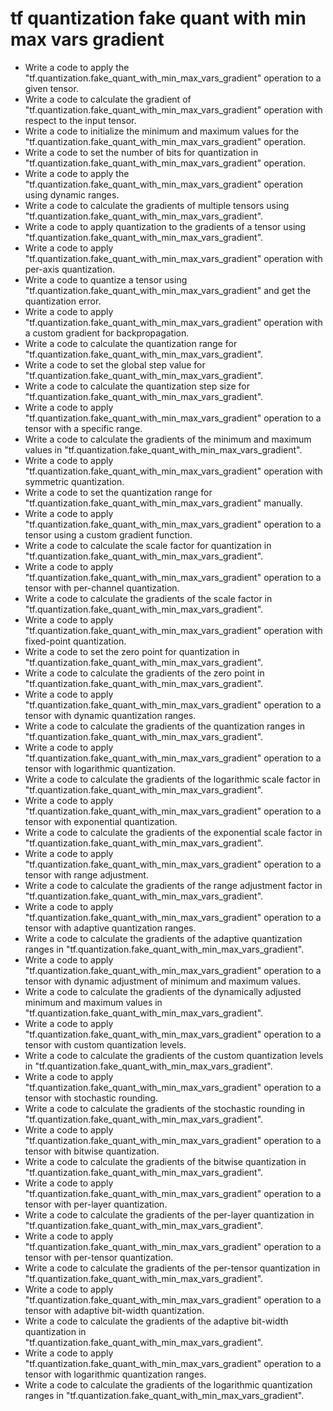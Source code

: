 # tf quantization fake quant with min max vars gradient

- Write a code to apply the "tf.quantization.fake_quant_with_min_max_vars_gradient" operation to a given tensor.
- Write a code to calculate the gradient of "tf.quantization.fake_quant_with_min_max_vars_gradient" operation with respect to the input tensor.
- Write a code to initialize the minimum and maximum values for the "tf.quantization.fake_quant_with_min_max_vars_gradient" operation.
- Write a code to set the number of bits for quantization in "tf.quantization.fake_quant_with_min_max_vars_gradient" operation.
- Write a code to apply the "tf.quantization.fake_quant_with_min_max_vars_gradient" operation using dynamic ranges.
- Write a code to calculate the gradients of multiple tensors using "tf.quantization.fake_quant_with_min_max_vars_gradient".
- Write a code to apply quantization to the gradients of a tensor using "tf.quantization.fake_quant_with_min_max_vars_gradient".
- Write a code to apply "tf.quantization.fake_quant_with_min_max_vars_gradient" operation with per-axis quantization.
- Write a code to quantize a tensor using "tf.quantization.fake_quant_with_min_max_vars_gradient" and get the quantization error.
- Write a code to apply "tf.quantization.fake_quant_with_min_max_vars_gradient" operation with a custom gradient for backpropagation.
- Write a code to calculate the quantization range for "tf.quantization.fake_quant_with_min_max_vars_gradient".
- Write a code to set the global step value for "tf.quantization.fake_quant_with_min_max_vars_gradient".
- Write a code to calculate the quantization step size for "tf.quantization.fake_quant_with_min_max_vars_gradient".
- Write a code to apply "tf.quantization.fake_quant_with_min_max_vars_gradient" operation to a tensor with a specific range.
- Write a code to calculate the gradients of the minimum and maximum values in "tf.quantization.fake_quant_with_min_max_vars_gradient".
- Write a code to apply "tf.quantization.fake_quant_with_min_max_vars_gradient" operation with symmetric quantization.
- Write a code to set the quantization range for "tf.quantization.fake_quant_with_min_max_vars_gradient" manually.
- Write a code to apply "tf.quantization.fake_quant_with_min_max_vars_gradient" operation to a tensor using a custom gradient function.
- Write a code to calculate the scale factor for quantization in "tf.quantization.fake_quant_with_min_max_vars_gradient".
- Write a code to apply "tf.quantization.fake_quant_with_min_max_vars_gradient" operation to a tensor with per-channel quantization.
- Write a code to calculate the gradients of the scale factor in "tf.quantization.fake_quant_with_min_max_vars_gradient".
- Write a code to apply "tf.quantization.fake_quant_with_min_max_vars_gradient" operation with fixed-point quantization.
- Write a code to set the zero point for quantization in "tf.quantization.fake_quant_with_min_max_vars_gradient".
- Write a code to calculate the gradients of the zero point in "tf.quantization.fake_quant_with_min_max_vars_gradient".
- Write a code to apply "tf.quantization.fake_quant_with_min_max_vars_gradient" operation to a tensor with dynamic quantization ranges.
- Write a code to calculate the gradients of the quantization ranges in "tf.quantization.fake_quant_with_min_max_vars_gradient".
- Write a code to apply "tf.quantization.fake_quant_with_min_max_vars_gradient" operation to a tensor with logarithmic quantization.
- Write a code to calculate the gradients of the logarithmic scale factor in "tf.quantization.fake_quant_with_min_max_vars_gradient".
- Write a code to apply "tf.quantization.fake_quant_with_min_max_vars_gradient" operation to a tensor with exponential quantization.
- Write a code to calculate the gradients of the exponential scale factor in "tf.quantization.fake_quant_with_min_max_vars_gradient".
- Write a code to apply "tf.quantization.fake_quant_with_min_max_vars_gradient" operation to a tensor with range adjustment.
- Write a code to calculate the gradients of the range adjustment factor in "tf.quantization.fake_quant_with_min_max_vars_gradient".
- Write a code to apply "tf.quantization.fake_quant_with_min_max_vars_gradient" operation to a tensor with adaptive quantization ranges.
- Write a code to calculate the gradients of the adaptive quantization ranges in "tf.quantization.fake_quant_with_min_max_vars_gradient".
- Write a code to apply "tf.quantization.fake_quant_with_min_max_vars_gradient" operation to a tensor with dynamic adjustment of minimum and maximum values.
- Write a code to calculate the gradients of the dynamically adjusted minimum and maximum values in "tf.quantization.fake_quant_with_min_max_vars_gradient".
- Write a code to apply "tf.quantization.fake_quant_with_min_max_vars_gradient" operation to a tensor with custom quantization levels.
- Write a code to calculate the gradients of the custom quantization levels in "tf.quantization.fake_quant_with_min_max_vars_gradient".
- Write a code to apply "tf.quantization.fake_quant_with_min_max_vars_gradient" operation to a tensor with stochastic rounding.
- Write a code to calculate the gradients of the stochastic rounding in "tf.quantization.fake_quant_with_min_max_vars_gradient".
- Write a code to apply "tf.quantization.fake_quant_with_min_max_vars_gradient" operation to a tensor with bitwise quantization.
- Write a code to calculate the gradients of the bitwise quantization in "tf.quantization.fake_quant_with_min_max_vars_gradient".
- Write a code to apply "tf.quantization.fake_quant_with_min_max_vars_gradient" operation to a tensor with per-layer quantization.
- Write a code to calculate the gradients of the per-layer quantization in "tf.quantization.fake_quant_with_min_max_vars_gradient".
- Write a code to apply "tf.quantization.fake_quant_with_min_max_vars_gradient" operation to a tensor with per-tensor quantization.
- Write a code to calculate the gradients of the per-tensor quantization in "tf.quantization.fake_quant_with_min_max_vars_gradient".
- Write a code to apply "tf.quantization.fake_quant_with_min_max_vars_gradient" operation to a tensor with adaptive bit-width quantization.
- Write a code to calculate the gradients of the adaptive bit-width quantization in "tf.quantization.fake_quant_with_min_max_vars_gradient".
- Write a code to apply "tf.quantization.fake_quant_with_min_max_vars_gradient" operation to a tensor with logarithmic quantization ranges.
- Write a code to calculate the gradients of the logarithmic quantization ranges in "tf.quantization.fake_quant_with_min_max_vars_gradient".